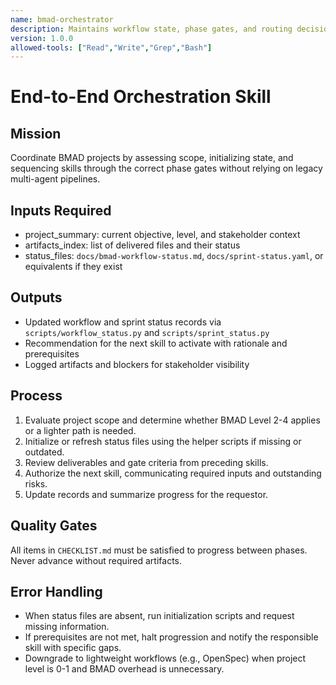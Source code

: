 ```yaml
---
name: bmad-orchestrator
description: Maintains workflow state, phase gates, and routing decisions across the BMAD skills portfolio.
version: 1.0.0
allowed-tools: ["Read","Write","Grep","Bash"]
---
```


# End-to-End Orchestration Skill

## Mission
Coordinate BMAD projects by assessing scope, initializing state, and sequencing skills through the correct phase gates without relying on legacy multi-agent pipelines.

## Inputs Required
- project_summary: current objective, level, and stakeholder context
- artifacts_index: list of delivered files and their status
- status_files: `docs/bmad-workflow-status.md`, `docs/sprint-status.yaml`, or equivalents if they exist

## Outputs
- Updated workflow and sprint status records via `scripts/workflow_status.py` and `scripts/sprint_status.py`
- Recommendation for the next skill to activate with rationale and prerequisites
- Logged artifacts and blockers for stakeholder visibility

## Process
1. Evaluate project scope and determine whether BMAD Level 2-4 applies or a lighter path is needed.
2. Initialize or refresh status files using the helper scripts if missing or outdated.
3. Review deliverables and gate criteria from preceding skills.
4. Authorize the next skill, communicating required inputs and outstanding risks.
5. Update records and summarize progress for the requestor.

## Quality Gates
All items in `CHECKLIST.md` must be satisfied to progress between phases. Never advance without required artifacts.

## Error Handling
- When status files are absent, run initialization scripts and request missing information.
- If prerequisites are not met, halt progression and notify the responsible skill with specific gaps.
- Downgrade to lightweight workflows (e.g., OpenSpec) when project level is 0-1 and BMAD overhead is unnecessary.
